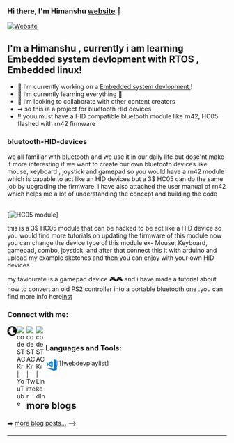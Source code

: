 

### Hi there, I'm Himanshu [website] 👋

[![Website]()](https://jangragi123.wixsite.com/elector)

## I'm a Himanshu , currently i am learning Embedded system devlopment with RTOS , Embedded linux!

- 🔭 I’m currently working on a [Embedded system devlopment ][website]!
- 🤖 I’m currently learning everything 🤣
- 👯 I’m looking to collaborate with other content creators
- ➡ so this ia a project for bluetooth HId devices 
- ‼ youu must have a HID compatible bluetooth module like rn42, HC05 flashed with rn42 firmware 

###  bluetooth-HID-devices
we all familiar with bluetooth and we use it in our daily life but dose'nt make it more interesting if we want to create our own bluetooth devices like mouse, keyboard , joystick and gamepad
so you would have a rn42 module which is capable to act like an HID devices but a 3$ HC05 can do the same job by upgrading the firmware.
i have also attached the user manual of rn42 which helps me a lot of understanding the concept and building the code 

<br>
[<img align="centre" alt="HC05 module" width="50px" src="https://drive.google.com/file/d/1XSRA-0S8PrQ3e7d5u7-XL2438ZrYbif-/view?usp=sharing" />]



<br/>

this is a 3$ HC05 module that can be hacked to be act like a HID device so you would find more tutorials on updating the firmware of this module 
now you can change the device type of this module ex- Mouse, Keyboard, gamepad, combo, joystick.
and after that connect this it with arduino and upload my example sketches and then you can enjoy with your own HID devices 

my faviourate is a gamepad device 🎮🎮
and i have made a tutorial about how to convert an old PS2 controller into a portable bluetooth one .you can find more info here[inst]



### Connect with me:

[<img align="left" alt="codeSTACKr.com" width="22px" src="https://raw.githubusercontent.com/iconic/open-iconic/master/svg/globe.svg" />][website]
[<img align="left" alt="codeSTACKr | YouTube" width="22px" src="https://cdn.jsdelivr.net/npm/simple-icons@v3/icons/youtube.svg" />][youtube]
[<img align="left" alt="codeSTACKr | Twitter" width="22px" src="https://cdn.jsdelivr.net/npm/simple-icons@v3/icons/twitter.svg" />][twitter]
[<img align="left" alt="codeSTACKr | LinkedIn" width="22px" src="https://cdn.jsdelivr.net/npm/simple-icons@v3/icons/linkedin.svg" />][linkedin]
<!-- [<img align="left" alt="codeSTACKr | Instagram" width="22px" src="https://cdn.jsdelivr.net/npm/simple-icons@v3/icons/instagram.svg" />][instagram] -->

<br />

### Languages and Tools:

[<img align="left" alt="Visual Studio Code" width="26px" src="https://raw.githubusercontent.com/github/explore/80688e429a7d4ef2fca1e82350fe8e3517d3494d/topics/visual-studio-code/visual-studio-code.png" />][webdevplaylist]
<!-- [<img align="left" alt="HTML5" width="26px" src="https://raw.githubusercontent.com/github/explore/80688e429a7d4ef2fca1e82350fe8e3517d3494d/topics/html/html.png" />][webdevplaylist] -->
<!-- [<img align="left" alt="CSS3" width="26px" src="https://raw.githubusercontent.com/github/explore/80688e429a7d4ef2fca1e82350fe8e3517d3494d/topics/css/css.png" />][cssplaylist]
[<img align="left" alt="Sass" width="26px" src="https://raw.githubusercontent.com/github/explore/80688e429a7d4ef2fca1e82350fe8e3517d3494d/topics/sass/sass.png" />][cssplaylist]
[<img align="left" alt="JavaScript" width="26px" src="https://raw.githubusercontent.com/github/explore/80688e429a7d4ef2fca1e82350fe8e3517d3494d/topics/javascript/javascript.png" />][jsplaylist]
[<img align="left" alt="React" width="26px" src="https://raw.githubusercontent.com/github/explore/80688e429a7d4ef2fca1e82350fe8e3517d3494d/topics/react/react.png" />][reactplaylist]
[<img align="left" alt="Gatsby" width="26px" src="https://raw.githubusercontent.com/github/explore/e94815998e4e0713912fed477a1f346ec04c3da2/topics/gatsby/gatsby.png" />][webdevplaylist]
[<img align="left" alt="GraphQL" width="26px" src="https://raw.githubusercontent.com/github/explore/80688e429a7d4ef2fca1e82350fe8e3517d3494d/topics/graphql/graphql.png" />][webdevplaylist]
[<img align="left" alt="Node.js" width="26px" src="https://raw.githubusercontent.com/github/explore/80688e429a7d4ef2fca1e82350fe8e3517d3494d/topics/nodejs/nodejs.png" />][webdevplaylist]
[<img align="left" alt="Deno" width="26px" src="https://raw.githubusercontent.com/github/explore/361e2821e2dea67711cde99c9c40ed357061cf27/topics/deno/deno.png" />][webdevplaylist]
[<img align="left" alt="SQL" width="26px" src="https://raw.githubusercontent.com/github/explore/80688e429a7d4ef2fca1e82350fe8e3517d3494d/topics/sql/sql.png" />][webdevplaylist]
[<img align="left" alt="MySQL" width="26px" src="https://raw.githubusercontent.com/github/explore/80688e429a7d4ef2fca1e82350fe8e3517d3494d/topics/mysql/mysql.png" />][webdevplaylist]
[<img align="left" alt="MongoDB" width="26px" src="https://raw.githubusercontent.com/github/explore/80688e429a7d4ef2fca1e82350fe8e3517d3494d/topics/mongodb/mongodb.png" />][webdevplaylist]
[<img align="left" alt="Git" width="26px" src="https://raw.githubusercontent.com/github/explore/80688e429a7d4ef2fca1e82350fe8e3517d3494d/topics/git/git.png" />][webdevplaylist]
[<img align="left" alt="GitHub" width="26px" src="https://raw.githubusercontent.com/github/explore/78df643247d429f6cc873026c0622819ad797942/topics/github/github.png" />][webdevplaylist]
[<img align="left" alt="Terminal" width="26px" src="https://raw.githubusercontent.com/github/explore/80688e429a7d4ef2fca1e82350fe8e3517d3494d/topics/terminal/terminal.png" />][webdevplaylist] -->

<br />
<br />

## more blogs 
➡️ [more blog posts...](https://jangragi123.wixsite.com/elector) -->

---


[inst]: https://www.instructables.com/Bluetooth-Joystick/
[HC05_module]: https://drive.google.com/file/d/1XSRA-0S8PrQ3e7d5u7-XL2438ZrYbif-/view?usp=sharing
[website]: https://jangragi123.wixsite.com/elector
[twitter]: https://twitter.com/Himansh09278011
[youtube]: https://www.youtube.com/channel/UCN3tGWHhQYkys3unVZjlOLA?disable_polymer=true
<!-- [instagram]: https://instagram.com/codeSTACKr -->
[linkedin]: https://www.linkedin.com/in/himanshu-jangra-b4865a180/
<!-- [webdevplaylist]: https://www.youtube.com/playlist?list=PLkwxH9e_vrAJ0WbEsFA9W3I1W-g_BTsbt
[jsplaylist]: https://www.youtube.com/playlist?list=PLkwxH9e_vrALRJKu7wfXby3MKeflhTu6B
[cssplaylist]: https://www.youtube.com/playlist?list=PLkwxH9e_vrALSdvZuEh6gqQdmDoDIoqz4
[reactplaylist]: https://www.youtube.com/playlist?list=PLkwxH9e_vrAK4TdffpxKY3QGyHCpxFcQ0 -->
